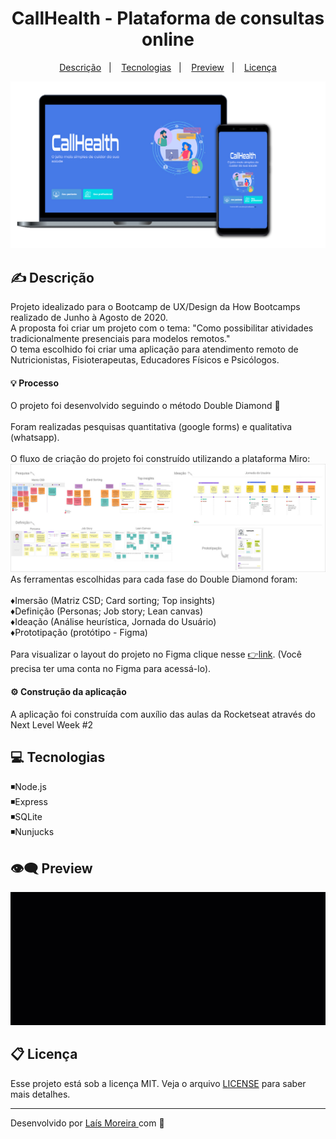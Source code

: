 <h1 align="center"> CallHealth - Plataforma de consultas online </h1>

<p align="center">
  <a href="#-descrição">Descrição</a>&nbsp;&nbsp;&nbsp;|&nbsp;&nbsp;&nbsp;
  <a href="#-instalação-e-execução">Tecnologias</a>&nbsp;&nbsp;&nbsp;|&nbsp;&nbsp;&nbsp;
  <a href="#memo-preview">Preview</a>&nbsp;&nbsp;&nbsp;|&nbsp;&nbsp;&nbsp;
  <a href="#memo-licença">Licença</a>
</p>

![Landing-page img](https://github.com/lais-mm/callhealth-ux-nlw/blob/master/public/imagens/CallhealthRD.jpg)

## ✍ Descrição

Projeto idealizado para o Bootcamp de UX/Design da How Bootcamps realizado de Junho à Agosto de 2020.<br>
A proposta foi criar um projeto com o tema: "Como possibilitar atividades tradicionalmente presenciais para modelos remotos."<br>
O tema escolhido foi criar uma aplicação para atendimento remoto de Nutricionistas, Fisioterapeutas, Educadores Físicos e Psicólogos.

#### :bulb: Processo
O projeto foi desenvolvido seguindo o método Double Diamond :gem:<br><br>
Foram realizadas pesquisas quantitativa (google forms) e qualitativa (whatsapp).<br><br>
O fluxo de criação do projeto foi construído utilizando a plataforma Miro:
![miro img](https://github.com/lais-mm/callhealth-ux-nlw/blob/master/public/imagens/miro.jpg)
As ferramentas escolhidas para cada fase do Double Diamond foram:<br><br>
:diamonds:Imersão (Matriz CSD; Card sorting; Top insights)<br>
:diamonds:Definição (Personas; Job story; Lean canvas)<br>
:diamonds:Ideação (Análise heurística, Jornada do Usuário)<br>
:diamonds:Prototipação (protótipo - Figma)<br><br>
Para visualizar o layout do projeto no Figma clique nesse <a href="https://www.figma.com/file/DspPa97lpZsgcZ5BROmzLZ/CallHealth?node-id=0%3A1">:point_right:link</a>. (Você precisa ter uma conta no Figma para acessá-lo).



#### :gear: Construção da aplicação
A aplicação foi construída com auxílio das aulas da Rocketseat através do Next Level Week #2 

## :computer: Tecnologias
 
:black_medium_small_square:Node.js<br>
:black_medium_small_square:Express<br>
:black_medium_small_square:SQLite<br>
:black_medium_small_square:Nunjucks<br>

## :eye_speech_bubble: Preview
![Profs-search gif](https://github.com/lais-mm/callhealth-ux-nlw/blob/master/public/imagens/Callhealth.gif)


## 📋 Licença

Esse projeto está sob a licença MIT. Veja o arquivo [LICENSE](LICENSE.md) para saber mais detalhes.

---

Desenvolvido por <a href="https://github.com/lais-mm">Laís Moreira </a> com :purple_heart:

